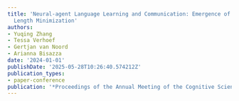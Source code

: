 ```yaml
---
title: 'Neural-agent Language Learning and Communication: Emergence of Dependency
  Length Minimization'
authors:
- Yuqing Zhang
- Tessa Verhoef
- Gertjan van Noord
- Arianna Bisazza
date: '2024-01-01'
publishDate: '2025-05-28T10:26:40.574212Z'
publication_types:
- paper-conference
publication: '*Proceedings of the Annual Meeting of the Cognitive Science Society*'
---
```

